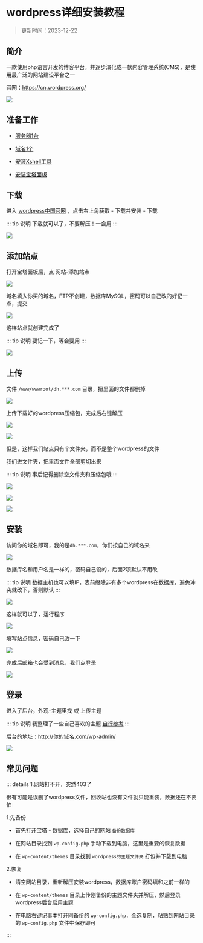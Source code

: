 # wordpress详细安装教程


> 更新时间：2023-12-22


## 简介


一款使用php语言开发的博客平台，并逐步演化成一款内容管理系统(CMS)，是使用最广泛的网站建设平台之一


官网：https://cn.wordpress.org/


![](/wordpress/wordpress-01.png)




## 准备工作


* [服务器1台](./Server/)

* [域名1个](./domain/)

* [安装Xshell工具](./Xshell.md)

* [安装宝塔面板](./BT.md)




## 下载

进入 [wordpress中国官网](https://cn.wordpress.org/) ，点击右上角获取 - 下载并安装 - 下载

::: tip 说明
下载就可以了，不要解压！一会用
:::

![](/wordpress/wordpress-02.png)



## 添加站点


打开宝塔面板后，点 网站-添加站点

![](/wordpress/wordpress-03.png)


域名填入你买的域名，FTP不创建，数据库MySQL，密码可以自己改的好记一点，提交


![](/wordpress/wordpress-04.png)


这样站点就创建完成了

::: tip 说明
要记一下，等会要用
:::

![](/wordpress/wordpress-05.png)




## 上传



文件  `/www/wwwroot/dh.***.com` 目录，把里面的文件都删掉

![](/wordpress/wordpress-06.png)


上传下载好的wordpress压缩包，完成后右键解压

![](/wordpress/wordpress-07.png)

![](/wordpress/wordpress-08.png)


但是，这样我们站点只有个文件夹，而不是整个wordpress的文件

我们进文件夹，把里面文件全部剪切出来

::: tip 说明
事后记得删除空文件夹和压缩包哦
:::

![](/wordpress/wordpress-09.png)

![](/wordpress/wordpress-10.png)

![](/wordpress/wordpress-11.png)




## 安装



访问你的域名即可，我的是`dh.***.com`，你们按自己的域名来

![](/wordpress/wordpress-12.png)


数据库名和用户名是一样的，密码自己设的，后面2项默认不用改

::: tip 说明
数据主机也可以填IP，表前缀除非有多个wordpress在数据库，避免冲突就改下，否则默认
:::

![](/wordpress/wordpress-13.png)

这样就可以了，运行程序

![](/wordpress/wordpress-14.png)


填写站点信息，密码自己改一下

![](/wordpress/wordpress-15.png)


完成后邮箱也会受到消息，我们点登录

![](/wordpress/wordpress-16.png)




## 登录

进入了后台，外观-主题里找 或 上传主题

::: tip 说明
我整理了一些自己喜欢的主题 [自行参考](./source)
:::

后台的地址：http://你的域名.com/wp-admin/

![](/wordpress/wordpress-17.png)





## 常见问题

::: details 1.网站打不开，突然403了

很有可能是误删了wordpress文件，回收站也没有文件就只能重装，数据还在不要怕

1.先备份

* 首先打开宝塔 - 数据库，选择自己的网站 `备份数据库`

* 在网站目录找到 `wp-config.php` 手动下载到电脑，这里是重要的恢复数据

* 在 `wp-content/themes` 目录找到 `wordpress的主题文件夹` 打包并下载到电脑

2.恢复

* 清空网站目录，重新解压安装wordpress，数据库账户密码填和之前一样的

* 在 `wp-content/themes` 目录上传刚备份的主题文件夹并解压，然后登录wordpress后台启用主题

* 在电脑右键记事本打开刚备份的 `wp-config.php`，全选复制，粘贴到网站目录的 `wp-config.php` 文件中保存即可

:::